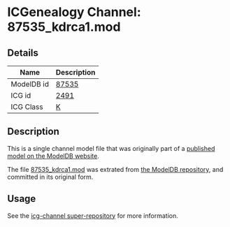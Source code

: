 # ICGenealogy Channel: 87535\_kdrca1.mod

## Details

Name | Description
---- | -----------
ModelDB id | [87535](http://senselab.med.yale.edu/ModelDB/ShowModel.cshtml?model=87535)
ICG id | [2491](http://icg.neurotheory.ox.ac.uk/channels/1/2491)
ICG Class | [K](http://icg.neurotheory.ox.ac.uk/channels/1)

## Description

This is a single channel model file that was originally part of a [published model on the ModelDB website](http://senselab.med.yale.edu/mModelDB/ShowModel.cshtml?model=87535).

The file [87535\_kdrca1.mod](87535_kdrca1.mod) was extrated from [the ModelDB repository](http://senselab.med.yale.edu/ModelDB/ShowModel.cshtml?model=87535), and committed in its original form.

## Usage

See the [icg-channel super-repository](https://github.com/icgenealogy/icg-channels) for more information.
